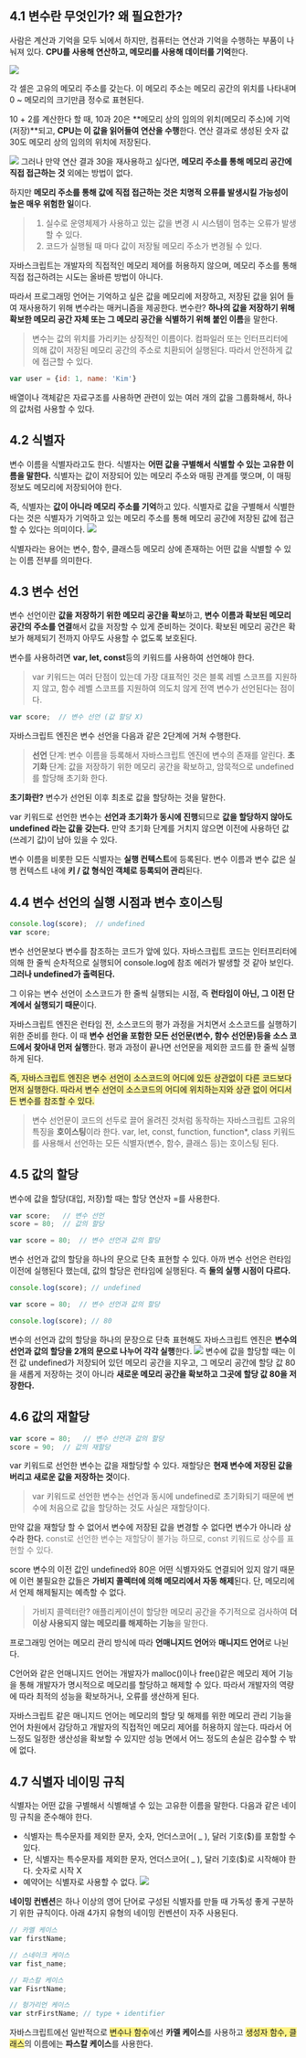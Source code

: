 ## 4.1 변수란 무엇인가? 왜 필요한가?

사람은 계산과 기억을 모두 뇌에서 하지만, 컴퓨터는 연산과 기억을 수행하는 부품이 나눠져 있다.
**CPU를 사용해 연산하고, 메모리를 사용해 데이터를 기억**한다.

![](https://velog.velcdn.com/images/hyean03/post/e12bbae7-a9a5-4d43-9821-a73e6e80b6af/image.png)

각 셀은 고유의 메모리 주소를 갖는다. 이 메모리 주소는 메모리 공간의 위치를 나타내며 0 ~ 메모리의 크기만큼 정수로 표현된다.

10 + 2를 계산한다 할 때, 10과 20은 **메모리 상의 임의의 위치(메모리 주소)에 기억(저장)**되고, **CPU는 이 값을 읽어들여 연산을 수행**한다. 연산 결과로 생성된 숫자 값 30도 메모리 상의 임의의 위치에 저장된다.

![](https://velog.velcdn.com/images/hyean03/post/aae50aef-848e-4046-8c57-54226610713d/image.png)
그러나 만약 연산 결과 30을 재사용하고 싶다면, **메모리 주소를 통해 메모리 공간에 직접 접근하는 것** 외에는 방법이 없다.

하지만 **메모리 주소를 통해 값에 직접 접근하는 것은 치명적 오류를 발생시킬 가능성이 높은 매우 위험한 일**이다.

> 1. 실수로 운영체제가 사용하고 있는 값을 변경 시 시스템이 멈추는 오류가 발생할 수 있다.
> 2. 코드가 실행될 때 마다 값이 저장될 메모리 주소가 변경될 수 있다.

자바스크립트는 개발자의 직접적인 메모리 제어를 허용하지 않으며, 메모리 주소를 통해 직접 접근하려는 시도는 올바른 방법이 아니다.

따라서 프로그래밍 언어는 기억하고 싶은 값을 메모리에 저장하고, 저장된 값을 읽어 들여 재사용하기 위해 변수라는 매커니즘을 제공한다. 변수란? **하나의 값을 저장하기 위해 확보한 메모리 공간 자체 또는 그 메모리 공간을 식별하기 위해 붙인 이름**을 말한다.

> 변수는 값의 위치를 가리키는 상징적인 이름이다. 컴파일러 또는 인터프리터에 의해 값이 저장된 메모리 공간의 주소로 치환되어 실행된다. 따라서 안전하게 값에 접근할 수 있다.

```javascript
var user = {id: 1, name: 'Kim'}
```
배열이나 객체같은 자료구조를 사용하면 관련이 있는 여러 개의 값을 그룹화해서, 하나의 값처럼 사용할 수 있다.

## 4.2 식별자
변수 이름을 식별자라고도 한다. 식별자는 **어떤 값을 구별해서 식별할 수 있는 고유한 이름을 말한다.**
식별자는 값이 저장되어 있는 메모리 주소와 매핑 관계를 맺으며, 이 매핑 정보도 메모리에 저장되어야 한다.

즉, 식별자는 **값이 아니라 메모리 주소를 기억**하고 있다. 
식별자로 값을 구별해서 식별한다는 것은 식별자가 기억하고 있는 메모리 주소를 통해 메모리 공간에 저장된 값에 접근할 수 있다는 의미이다.
![](https://velog.velcdn.com/images/hyean03/post/d188789b-2908-4c3d-9079-268776d203f2/image.png)

식별자라는 용어는 변수, 함수, 클래스등 메모리 상에 존재하는 어떤 값을 식별할 수 있는 이름 전부를 의미한다.

## 4.3 변수 선언
변수 선언이란 **값을 저장하기 위한 메모리 공간을 확보**하고, **변수 이름과 확보된 메모리 공간의 주소를 연결**해서 값을 저장할 수 있게 준비하는 것이다.
확보된 메모리 공간은 확보가 해제되기 전까지 아무도 사용할 수 없도록 보호된다.

변수를 사용하려면 **var, let, const**등의 키워드를 사용하여 선언해야 한다.

> var 키워드는 여러 단점이 있는데 가장 대표적인 것은 블록 레벨 스코프를 지원하지 않고, 함수 레벨 스코프를 지원하여 의도치 않게 전역 변수가 선언된다는 점이다.

```javascript
var score;  // 변수 선언 (값 할당 X)
```
자바스크립트 엔진은 변수 선언을 다음과 같은 2단계에 거쳐 수행한다.
> **선언** 단계: 변수 이름을 등록해서 자바스크립트 엔진에 변수의 존재를 알린다.
**초기화** 단계: 값을 저장하기 위한 메모리 공간을 확보하고, 암묵적으로 undefined를 할당해 초기화 한다.

**초기화란?** 변수가 선언된 이후 최초로 값을 할당하는 것을 말한다. 

var 키워드로 선언한 변수는 **선언과 초기화가 동시에 진행**되므로 **값을 할당하지 않아도 undefined 라는 값을 갖는다.** 만약 초기화 단계를 거치지 않으면 이전에 사용하던 값(쓰레기 값)이 남아 있을 수 있다.

변수 이름을 비롯한 모든 식별자는 **실행 컨텍스트**에 등록된다. 
변수 이름과 변수 값은 실행 컨텍스트 내에 **키 / 값 형식인 객체로 등록되어 관리**된다.

## 4.4 변수 선언의 실행 시점과 변수 호이스팅
```javascript
console.log(score);  // undefined
var score;   
```
변수 선언문보다 변수를 참조하는 코드가 앞에 있다. 자바스크립트 코드는 인터프리터에 의해 한 줄씩 순차적으로 실행되어 console.log에 참조 에러가 발생할 것 같아 보인다. **그러나 undefined가 출력된다.**

그 이유는 변수 선언이 소스코드가 한 줄씩 실행되는 시점, 즉 **런타임이 아닌, 그 이전 단계에서 실행되기 때문**이다.

자바스크립트 엔진은 런타임 전, 소스코드의 평가 과정을 거치면서 소스코드를 실행하기 위한 준비를 한다. 이 때 **변수 선언을 포함한 모든 선언문(변수, 함수 선언문)등을 소스 코드에서 찾아내 먼저 실행**한다. 평과 과정이 끝나면 선언문을 제외한 코드를 한 줄씩 실행하게 된다.

<span style='background-color:#fff7a5'>즉, 자바스크립트 엔진은 변수 선언이 소스코드의 어디에 있든 상관없이 다른 코드보다 먼저 실행한다. 따라서 변수 선언이 소스코드의 어디에 위치하는지와 상관 없이 어디서든 변수를 참조할 수 있다. </span>

> 변수 선언문이 코드의 선두로 끌어 올려진 것처럼 동작하는 자바스크립트 고유의 특징을 **호이스팅**이라 한다. var, let, const, function, function*, class 키워드를 사용해서 선언하는 모든 식별자(변수, 함수, 클래스 등)는 호이스팅 된다.


## 4.5 값의 할당
변수에 값을 할당(대입, 저장)할 때는 할당 연산자 =를 사용한다.

```javascript
var score;   // 변수 선언
score = 80;  // 값의 할당
```
```javascript
var score = 80;  // 변수 선언과 값의 할당
```

변수 선언과 값의 할당을 하나의 문으로 단축 표현할 수 있다.
아까 변수 선언은 런타임 이전에 실행된다 했는데, 값의 할당은 런타임에 실행된다. 즉 **둘의 실행 시점이 다르다.**

```javascript
console.log(score); // undefined

var score = 80;  // 변수 선언과 값의 할당

console.log(score); // 80
```
변수의 선언과 값의 할당을 하나의 문장으로 단축 표현해도 자바스크립트 엔진은 **변수의 선언과 값의 할당을 2개의 문으로 나누어 각각 실행**한다.
![](https://velog.velcdn.com/images/hyean03/post/9d220e07-c2ca-4394-904b-4f67cf788bf2/image.png)
변수에 값을 할당할 때는 이전 값 undefined가 저장되어 있던 메모리 공간을 지우고, 그 메모리 공간에 할당 값 80을 새롭게 저장하는 것이 아니라 **새로운 메모리 공간을 확보하고 그곳에 할당 값 80을 저장한다.**

## 4.6 값의 재할당
```javascript
var score = 80;   // 변수 선언과 값의 할당
score = 90;  // 값의 재할당
```
var 키워드로 선언한 변수는 값을 재할당할 수 있다. 재할당은 **현재 변수에 저장된 값을 버리고 새로운 값을 저장하는 것**이다.
> var 키워드로 선언한 변수는 선언과 동시에 undefined로 초기화되기 때문에 변수에 처음으로 값을 할당하는 것도 사실은 재할당이다.

만약 값을 재할당 할 수 없어서 변수에 저장된 값을 변경할 수 없다면 변수가 아니라 상수라 한다.
<span style='color:gray'>const로 선언한 변수는 재할당이 불가능 하므로, const 키워드로 상수를 표현할 수 있다. </span>

score 변수의 이전 값인 undefined와 80은 어떤 식별자와도 연결되어 있지 않기 때문에 이런 불필요한 값들은 **가비지 콜렉터에 의해 메모리에서 자동 해제**된다. 단, 메모리에서 언제 해제될지는 예측할 수 없다. 

> 가비지 콜렉터란? 애플리케이션이 할당한 메모리 공간을 주기적으로 검사하여 **더 이상 사용되지 않는 메모리를 해제하는 기능**을 말한다.

프로그래밍 언어는 메모리 관리 방식에 따라 **언매니지드 언어**와 **매니지드 언어**로 나뉜다.

C언어와 같은 언매니지드 언어는 개발자가 malloc()이나 free()같은 메모리 제어 기능을 통해 개발자가 명시적으로 메모리를 할당하고 해제할 수 있다. 따라서 개발자의 역량에 따라 최적의 성능을 확보하거나, 오류를 생산하게 된다.

자바스크립트 같은 매니지드 언어는 메모리의 할당 및 해제를 위한 메모리 관리 기능을 언어 차원에서 감당하고 개발자의 직접적인 메모리 제어를 허용하지 않는다. 따라서 어느정도 일정한 생산성을 확보할 수 있지만 성능 면에서 어느 정도의 손실은 감수할 수 밖에 없다.

## 4.7 식별자 네이밍 규칙
식별자는 어떤 값을 구별해서 식별해낼 수 있는 고유한 이름을 말한다. 다음과 같은 네이밍 규칙을 준수해야 한다.

- 식별자는 특수문자를 제외한 문자, 숫자, 언더스코어( _ ), 달러 기호($)를 포함할 수 있다.
- 단, 식별자는 특수문자를 제외한 문자, 언더스코어( _ ), 달러 기호($)로 시작해야 한다. 숫자로 시작 X
- 예약어는 식별자로 사용할 수 없다.
![](https://velog.velcdn.com/images/hyean03/post/6fb9e39f-8bd2-47e3-8f69-b893f3b09ec4/image.png)

**네이밍 컨벤션**은 하나 이상의 영어 단어로 구성된 식별자를 만들 때 가독성 좋게 구분하기 위한 규칙이다. 아래 4가지 유형의 네이밍 컨벤션이 자주 사용된다.

```javascript
// 카멜 케이스
var firstName;

// 스네이크 케이스
var fist_name;

// 파스칼 케이스
var FisrtName;

// 헝가리언 케이스
var strFirstName; // type + identifier
```

자바스크립트에선 일반적으로 <span style='background-color:#fff485'>변수나 함수</span>에선 **카멜 케이스**를 사용하고 <span style='background-color:#fff485'>생성자 함수, 클래스</span>의 이름에는 **파스칼 케이스**를 사용한다.
